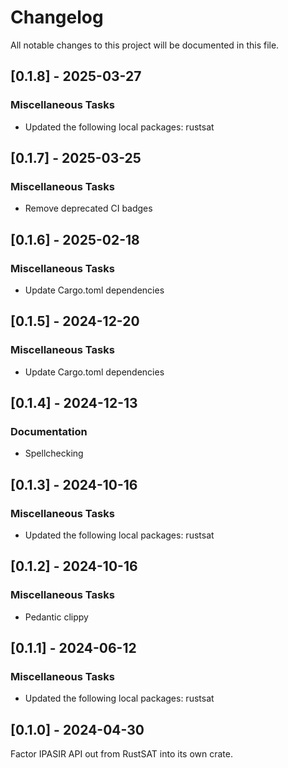# Changelog

All notable changes to this project will be documented in this file.

## [0.1.8] - 2025-03-27

### Miscellaneous Tasks

- Updated the following local packages: rustsat

<!-- generated by git-cliff -->
## [0.1.7] - 2025-03-25

### Miscellaneous Tasks

- Remove deprecated CI badges

<!-- generated by git-cliff -->
## [0.1.6] - 2025-02-18

### Miscellaneous Tasks

- Update Cargo.toml dependencies

<!-- generated by git-cliff -->
## [0.1.5] - 2024-12-20

### Miscellaneous Tasks

- Update Cargo.toml dependencies

<!-- generated by git-cliff -->
## [0.1.4] - 2024-12-13

### Documentation

- Spellchecking

<!-- generated by git-cliff -->
## [0.1.3] - 2024-10-16

### Miscellaneous Tasks

- Updated the following local packages: rustsat

<!-- generated by git-cliff -->
## [0.1.2] - 2024-10-16

### Miscellaneous Tasks

- Pedantic clippy

<!-- generated by git-cliff -->
## [0.1.1] - 2024-06-12

### Miscellaneous Tasks

- Updated the following local packages: rustsat

<!-- generated by git-cliff -->
## [0.1.0] - 2024-04-30

Factor IPASIR API out from RustSAT into its own crate.
